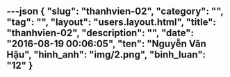 ---json
{
    "slug": "thanhvien-02",
    "category": "",
    "tag": "",
    "layout": "users.layout.html",
    "title": "thanhvien-02",
    "description": "",
    "date": "2016-08-19 00:06:05",
    "ten": "Nguyễn Văn Hậu",
    "hinh_anh": "img/2.png",
    "binh_luan": "12"
}
---
